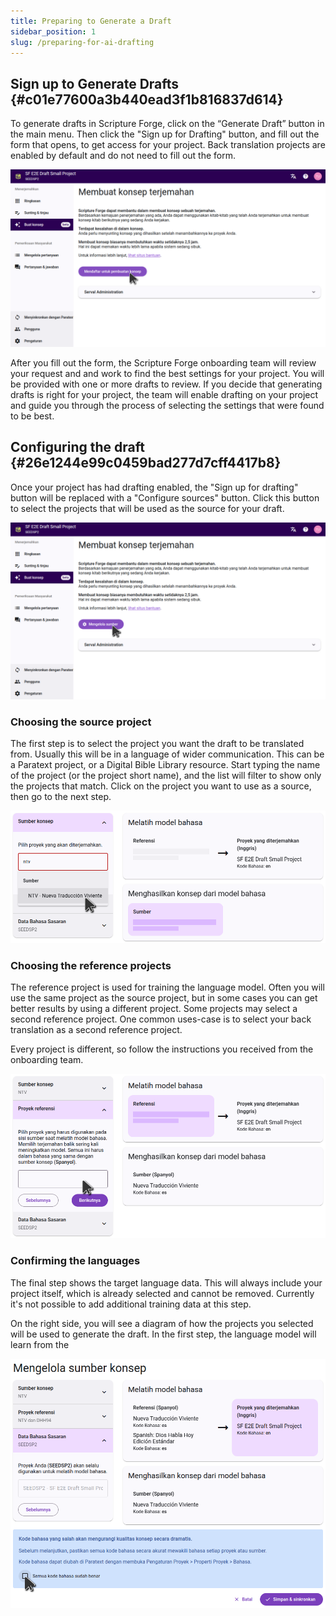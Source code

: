 ```yaml
---
title: Preparing to Generate a Draft
sidebar_position: 1
slug: /preparing-for-ai-drafting
---
```


## Sign up to Generate Drafts {#c01e77600a3b440ead3f1b816837d614}

To generate drafts in Scripture Forge, click on the “Generate Draft” button in the main menu. Then click the "Sign up for Drafting" button, and fill out the form that opens, to get access for your project. Back translation projects are enabled by default and do not need to fill out the form.

![](./sign_up_for_drafting.png)

After you fill out the form, the Scripture Forge onboarding team will review your request and and work to find the best settings for your project. You will be provided with one or more drafts to review. If you decide that generating drafts is right for your project, the team will enable drafting on your project and guide you through the process of selecting the settings that were found to be best.

## Configuring the draft {#26e1244e99c0459bad277d7cff4417b8}

Once your project has had drafting enabled, the "Sign up for drafting" button will be replaced with a "Configure sources" button. Click this button to select the projects that will be used as the source for your draft.

![](./configure_sources_button.png)

### Choosing the source project

The first step is to select the project you want the draft to be translated from. Usually this will be in a language of wider communication. This can be a Paratext project, or a Digital Bible Library resource. Start typing the name of the project (or the project short name), and the list will filter to show only the projects that match. Click on the project you want to use as a source, then go to the next step.

![](./configure_sources_draft_source.png)

### Choosing the reference projects

The reference project is used for training the language model. Often you will use the same project as the source project, but in some cases you can get better results by using a different project. Some projects may select a second reference project. One common uses-case is to select your back translation as a second reference project.

Every project is different, so follow the instructions you received from the onboarding team.

![](./configure_sources_draft_reference.png)

### Confirming the languages

The final step shows the target language data. This will always include your project itself, which is already selected and cannot be removed. Currently it's not possible to add additional training data at this step.

On the right side, you will see a diagram of how the projects you selected will be used to generate the draft. In the first step, the language model will learn from the

![](./configure_sources_confirm_languages.png)